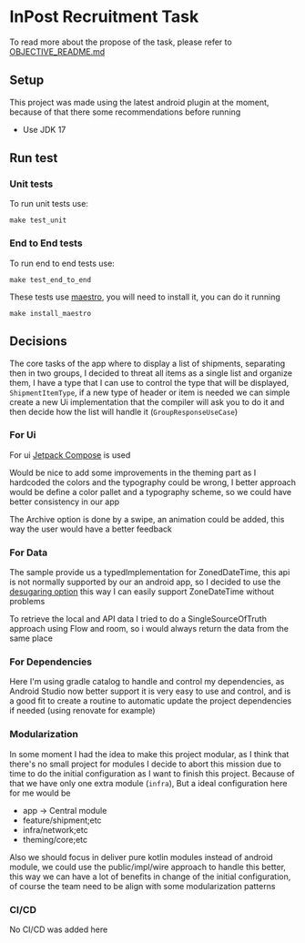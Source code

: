 # InPost Recruitment Task

To read more about the propose of the task, please refer to [OBJECTIVE_README.md](OBJECTIVE_README.md)

## Setup

This project was made using the latest android plugin at the moment, because of that there some
recommendations before running

- Use JDK 17

## Run test

### Unit tests

To run unit tests use:

```
make test_unit
```

### End to End tests

To run end to end tests use:

```
make test_end_to_end
```

These tests use [maestro](https://maestro.mobile.dev/), you will need to install it, you can do 
it running

```
make install_maestro
```

## Decisions

The core tasks of the app where to display a list of shipments, separating then in two groups, I 
decided to threat all items as a single list and organize them, I have a type that I can use to 
control the type that will be displayed, `ShipmentItemType`, if a new type of header or item is needed
we can simple create a new Ui implementation that the compiler will ask you to do it and then decide
how the list will handle it (`GroupResponseUseCase`)

### For Ui

For ui [Jetpack Compose](https://developer.android.com/jetpack/compose) is used

Would be nice to add some improvements in the theming part as I hardcoded the colors and the typography
could be wrong, I better approach would be define a color pallet and a typography scheme, so we
could have better consistency in our app

The Archive option is done by a swipe, an animation could be added, this way the user would have 
a better feedback

### For Data

The sample provide us a typedImplementation for ZonedDateTime, this api is not normally supported by our
an android app, so I decided to use the [desugaring option](https://developer.android.com/studio/write/java8-support-table)
this way I can easily support ZoneDateTime without problems

To retrieve the local and API data I tried to do a SingleSourceOfTruth approach using Flow and room,
so i would always return the data from the same place

### For Dependencies

Here I'm using gradle catalog to handle and control my dependencies, as Android Studio now better support
it is very easy to use and control, and is a good fit to create a routine to automatic update the project
dependencies if needed (using renovate for example)

### Modularization

In some moment I had the idea to make this project modular, as I think that there's no small project for modules
I decide to abort this mission due to time to do the initial configuration as I want to finish this project.
Because of that we have only one extra module (`infra`), But a ideal configuration here for me would be

- app -> Central module
- feature/shipment;etc
- infra/network;etc
- theming/core;etc

Also we should focus in deliver pure kotlin modules instead of android module, we could use 
the public/impl/wire approach to handle this better, this way we can have a lot of benefits in change
of the initial configuration, of course the team need to be align with some modularization patterns

### CI/CD

No CI/CD was added here